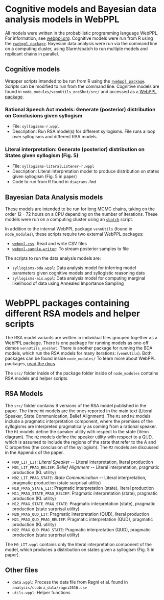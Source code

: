 # Cognitive models and Bayesian data analysis models in WebPPL

All models were written in the probabilistic programming language WebPPL. For information, see [webppl.org](http://webppl.org/). Cognitive models were run from R using the [`rwebppl package`](https://github.com/mhtess/rwebppl). Bayesian data analysis were run via the command line on a computing cluster, using Slurm/sbatch to run multiple models and replicant chains in parallel.

## Cognitive models

Wrapper scripts intended to be run from R using the [`rwebppl package`](https://github.com/mhtess/rwebppl). Scripts can be modified to run from the command line. Cognitive models are found in `node_modules/vennUtils_oneShot/src/` and accessed as a [WebPPL package](https://webppl.readthedocs.io/en/master).

### Rational Speech Act models: Generate (posterior) distribution on Conclusions given syllogism
- File: `syllogisms-r.wppl`
- Description: Run RSA model(s) for different syllogisms. File runs a loop over syllogisms and different RSA models.

### Literal interpretation: Generate (posterior) distribution on States given syllogism (Fig. 5)
- File: `syllogisms-literalListener-r.wppl`
- Description: Literal interpretation model to produce distribution on states given syllogism (Fig. 5 in paper)
- Code to run from R found in `diagrams.Rmd`

## Bayesian Data Analysis models

These models are intended to be run for long MCMC chains, taking on the order 12 - 72 hours on a CPU depending on the number of iterations. These models were run on a computing cluster using an [`sbatch`](https://slurm.schedmd.com/sbatch.html) script.

In addition to the internal WebPPL package `vennUtils` (found in `node_modules`), these scripts require two external WebPPL packages:
- [`webppl-csv`](https://github.com/mhtess/webppl-csv): Read and write CSV files
- [`webppl-sample-writer`](https://github.com/mhtess/webppl-sample-writer): To stream posterior samples to file

The scripts to run the data analysis models are:
- `syllogisms-bda.wppl`: Data analysis model for inferring model parameters given cognitive models and syllogistic reasoning data
- `syllogisms-ais.wppl`: Data analysis model for computing marginal likelihood of data using Annealed Importance Sampling


# WebPPL packages containing different RSA models and helper scripts

The RSA model variants are written in individual files grouped together as a WebPPL package.
There is one package for running models as one-off demos `vennUtils_oneShot`. There is another package for running the BDA models, which run the RSA models for many iterations: (`vennUtils`).
Both packages can be found inside `node_modules/`
To learn more about WebPPL packages, [read the docs](https://webppl.readthedocs.io/en/master/packages.html)

The `src/` folder inside of the package folder inside of `node_modules` contains RSA models and helper scripts.

## RSA Models

The `src/` folder contains 9 versions of the RSA model published in the paper. The three `M0` models are the ones reported in the main text (Literal Speaker, State Communication, Belief Alignment). The `M1` and `M2` models include a pragmatic interpretation component, where the premises of the syllogisms are interpreted pragmatically as coming from a rational speaker. The `M1` models define the speaker utility with respect to the state (Venn diagram). The `M2` models define the speaker utility with respect to a QUD, which is assumed to include the regions of the state that refer to the A and C properties (the conclusion of the syllogism). The `M2` models are discussed in the Appendix of the paper.


- `M00_LIT_LIT`: *Literal Speaker* -- Literal interpretation, literal production
- `M01_LIT_PRAG_BELIEF`: *Belief Alignment* -- Literal interpretation, pragmatic production (KL utility)
- `M02_LIT_PRAG_STATE`: *State Communication* -- Literal interpretation, pragmatic production (state surprisal utility)
- `M10_PRAG_STATE_LIT`: Pragmatic interpretation (state), literal production
- `M11_PRAG_STATE_PRAG_BELIEF`: Pragmatic interpretation (state), pragmatic production (KL utility)
- `M12_PRAG_STATE_PRAG_STATE`: Pragmatic interpretation (state), pragmatic production (state surprisal utility)
- `M20_PRAG_QUD_LIT`: Pragmatic interpretation (QUD), literal production
- `M21_PRAG_QUD_PRAG_BELIEF`: Pragmatic interpretation (QUD), pragmatic production (KL utility)
- `M22_PRAG_QUD_PRAG_STATE`: Pragmatic interpretation (QUD), pragmatic production (state surprisal utility)

The `M0_LIT.wppl` contains only the literal interpretation component of the model, which produces a distribution on states given a syllogism (Fig. 5 in paper).

## Other files

- `data.wppl`: Process the data file from Ragni et al. found in `analysis/ccobra_data/ragni2016.csv`
- `utils.wppl`: Helper functions

